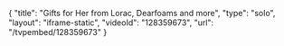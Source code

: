 {
    "title": "Gifts for Her from Lorac, Dearfoams and more",
    "type": "solo",
    "layout": "iframe-static",
    "videoId": "128359673",
    "url": "\/tvpembed\/128359673"
}